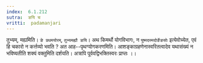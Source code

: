 ```yaml
---
index:  6.1.212
sutra:  ङयि च
vritti:  padamanjari
---
```


तुभ्यम्, मह्यमिति। `ङे प्रथमयोरम्`, `तुभ्यमह्यौ ङयि`।
	अथ किमर्थो योगविभागः, न `युष्मदस्मदोर्ङेङसोः` इत्येवोच्येत, एवं हि चकारो न कर्त्तव्यो भवति ? अत आह--पृथग्योगकरणमिति। आशङ्काग्रहणेनास्वरितत्वादेव यथासंख्यं न भविष्यतीति शक्यं वक्तुमिति दर्शयति। अत्रापि पूर्ववद्विभक्तिस्वरः प्राप्तः ।।

